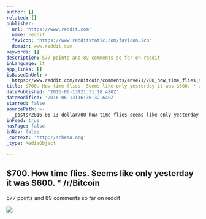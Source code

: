 ```yaml
---
author: []
related: []
publisher:
  url: 'https://www.reddit.com'
  name: reddit
  favicon: 'https://www.redditstatic.com/favicon.ico'
  domain: www.reddit.com
keywords: []
description: 577 points and 89 comments so far on reddit
inLanguage: lt
app_links: []
isBasedOnUrl: >-
  https://www.reddit.com/r/Bitcoin/comments/4nve71/700_how_time_flies_seems_like_only_yesterday_it/
title: $700. How time flies. Seems like only yesterday it was $600. * /r/Bitcoin
datePublished: '2016-06-13T21:31:18.480Z'
dateModified: '2016-06-13T16:36:32.640Z'
starred: false
sourcePath: >-
  _posts/2016-06-13-dollar700-how-time-flies-seems-like-only-yesterday-it-was-dollar600.md
inFeed: true
hasPage: false
inNav: false
_context: 'http://schema.org'
_type: MediaObject

---
```

<article style=""><h1>$700. How time flies. Seems like only yesterday it was $600. * /r/Bitcoin</h1><p>577 points and 89 comments so far on reddit</p><img src="https://www.redditstatic.com/icon.png" /></article>